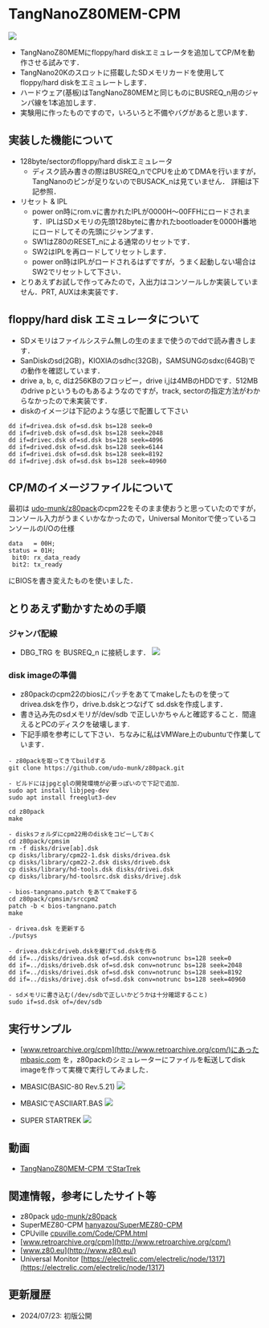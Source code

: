 # TangNanoZ80MEM-CPM
![](images/z80cpm.jpg)

- TangNanoZ80MEMにfloppy/hard diskエミュレータを追加してCP/Mを動作させる試みです．
- TangNano20Kのスロットに搭載したSDメモリカードを使用してfloppy/hard diskをエミュレートします．
- ハードウェア(基板)はTangNanoZ80MEMと同じものにBUSREQ_n用のジャンパ線を1本追加します．
- 実験用に作ったものですので，いろいろと不備やバグがあると思います．

## 実装した機能について
- 128byte/sectorのfloppy/hard diskエミュレータ
  - ディスク読み書きの際はBUSREQ_nでCPUを止めてDMAを行いますが，TangNanoのピンが足りないのでBUSACK_nは見ていません．
  詳細は下記参照．
- リセット & IPL
  - power on時にrom.vに書かれたIPLが0000H〜00FFHにロードされます．IPLはSDメモリの先頭128byteに書かれたbootloaderを0000H番地にロードしてその先頭にジャンプます．
  - SW1はZ80のRESET_nによる通常のリセットです．
  - SW2はIPLを再ロードしてリセットします．
  - power on時はIPLがロードされるはずですが，うまく起動しない場合はSW2でリセットして下さい．
- とりあえずお試しで作ってみたので，入出力はコンソールしか実装していません．PRT, AUXは未実装です．

## floppy/hard disk エミュレータについて
- SDメモリはファイルシステム無しの生のままで使うのでddで読み書きします．
- SanDiskのsd(2GB)，KIOXIAのsdhc(32GB)，SAMSUNGのsdxc(64GB)での動作を確認しています．
- drive a, b, c, dは256KBのフロッピー，drive i,jは4MBのHDDです．512MBのdrive pというものもあるようなのですが，track, sectorの指定方法がわからなかったので未実装です．
- diskのイメージは下記のような感じで配置して下さい
```
dd if=drivea.dsk of=sd.dsk bs=128 seek=0
dd if=driveb.dsk of=sd.dsk bs=128 seek=2048
dd if=drivec.dsk of=sd.dsk bs=128 seek=4096
dd if=drived.dsk of=sd.dsk bs=128 seek=6144
dd if=drivei.dsk of=sd.dsk bs=128 seek=8192
dd if=drivej.dsk of=sd.dsk bs=128 seek=40960
```

## CP/Mのイメージファイルについて
最初は
[udo-munk/z80pack](https://github.com/udo-munk/z80pack)のcpm22をそのまま使おうと思っていたのですが，コンソール入力がうまくいかなかったので，Universal Monitorで使っているコンソールのI/Oの仕様
```
data   = 00H; 
status = 01H;
 bit0: rx_data_ready
 bit2: tx_ready
```
にBIOSを書き変えたものを使いました．

## とりあえず動かすための手順
### ジャンパ配線
- DBG_TRG を BUSREQ_n に接続します．
![](images/z80cpm_jumper.jpg)

### disk imageの準備
- z80packのcpm22のbiosにパッチをあててmakeしたものを使ってdrivea.dskを作り，drive.b.dskとつなげて sd.dskを作成します．
- 書き込み先のsdメモリが/dev/sdb で正しいかちゃんと確認すること．間違えるとPCのディスクを破壊します.
- 下記手順を参考にして下さい．ちなみに私はVMWare上のubuntuで作業しています．

```
- z80packを取ってきてbuildする
git clone https://github.com/udo-munk/z80pack.git

- ビルドにはjpgとglの開発環境が必要っぽいので下記で追加．
sudo apt install libjpeg-dev
sudo apt install freeglut3-dev

cd z80pack
make

- disksフォルダにcpm22用のdiskをコピーしておく
cd z80pack/cpmsim
rm -f disks/drive[ab].dsk
cp disks/library/cpm22-1.dsk disks/drivea.dsk
cp disks/library/cpm22-2.dsk disks/driveb.dsk
cp disks/library/hd-tools.dsk disks/drivei.dsk
cp disks/library/hd-toolsrc.dsk disks/drivej.dsk

- bios-tangnano.patch をあててmakeする
cd z80pack/cpmsim/srccpm2
patch -b < bios-tangnano.patch
make

- drivea.dsk を更新する
./putsys

- drivea.dskとdriveb.dskを継げてsd.dskを作る
dd if=../disks/drivea.dsk of=sd.dsk conv=notrunc bs=128 seek=0
dd if=../disks/driveb.dsk of=sd.dsk conv=notrunc bs=128 seek=2048
dd if=../disks/drivei.dsk of=sd.dsk conv=notrunc bs=128 seek=8192
dd if=../disks/drivej.dsk of=sd.dsk conv=notrunc bs=128 seek=40960

- sdメモリに書き込む(/dev/sdbで正しいかどうかは十分確認すること)
sudo if=sd.dsk of=/dev/sdb
```

## 実行サンプル
- [www.retroarchive.org/cpm](http://www.retroarchive.org/cpm/)にあったmbasic.com を，z80packのシミュレーターにファイルを転送してdisk imageを作って実機で実行してみました．

- MBASIC(BASIC-80 Rev.5.21)
![](images/z80cpm_basic.png)

- MBASICでASCIIART.BAS
![](images/z80cpm_aa.png)

- SUPER STARTREK
![](images/z80cpm_startrek.png)

## 動画
- [TangNanoZ80MEM-CPM でStarTrek](https://www.youtube.com/watch?v=MoRSxTNyhwA)

## 関連情報，参考にしたサイト等
- z80pack [udo-munk/z80pack](https://github.com/udo-munk/z80pack)
- SuperMEZ80-CPM [hanyazou/SuperMEZ80-CPM](https://github.com/hanyazou/SuperMEZ80-CPM)
- CPUville [cpuville.com/Code/CPM.html](http://cpuville.com/Code/CPM.html)
- [www.retroarchive.org/cpm](http://www.retroarchive.org/cpm/)
- [www.z80.eu](http://www.z80.eu/)
- Universal Monitor [https://electrelic.com/electrelic/node/1317](https://electrelic.com/electrelic/node/1317)

## 更新履歴
- 2024/07/23: 初版公開
